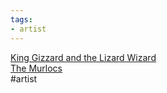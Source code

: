 ```yaml
---
tags:
- artist
---
```

   
[King Gizzard and the Lizard Wizard](./King%20Gizzard%20and%20the%20Lizard%20Wizard.md)   
[The Murlocs](./The%20Murlocs.md)   
#artist